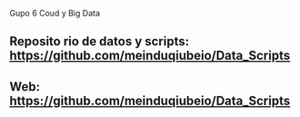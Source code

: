 Gupo 6 Coud y Big Data

## Reposito rio de datos y scripts: https://github.com/meinduqiubeio/Data_Scripts

## Web: https://github.com/meinduqiubeio/Data_Scripts
